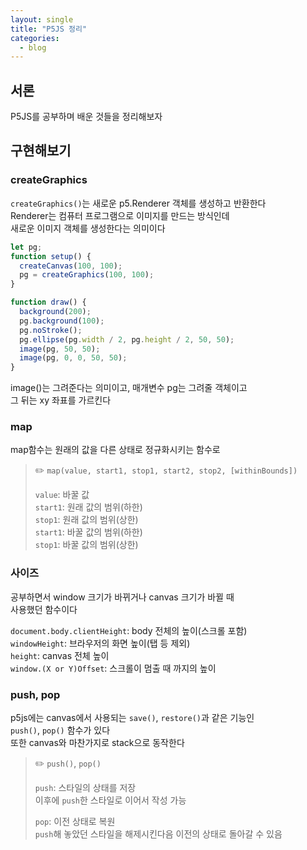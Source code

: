```yaml
---
layout: single
title: "P5JS 정리"
categories:
  - blog
---
```


## 서론 

P5JS를 공부하며 배운 것들을 정리해보자<br>


## 구현해보기

### createGraphics
`createGraphics()`는 새로운 p5.Renderer 객체를 생성하고 반환한다<br>
Renderer는 컴퓨터 프로그램으로 이미지를 만드는 방식인데<br>
새로운 이미지 객체를 생성한다는 의미이다<br>

```js
let pg;
function setup() {
  createCanvas(100, 100);
  pg = createGraphics(100, 100);
}

function draw() {
  background(200);
  pg.background(100);
  pg.noStroke();
  pg.ellipse(pg.width / 2, pg.height / 2, 50, 50);
  image(pg, 50, 50);
  image(pg, 0, 0, 50, 50);
}
```

image()는 그려준다는 의미이고, 매개변수 pg는 그려줄 객체이고<br>
그 뒤는 xy 좌표를 가르킨다<br>

### map

map함수는 원래의 값을 다른 상태로 정규화시키는 함수로<br>

> ✏️ `map(value, start1, stop1, start2, stop2, [withinBounds])`<br>
>
> `value`: 바꿀 값<br>
> `start1`: 원래 값의 범위(하한)<br>
> `stop1`: 원래 값의 범위(상한)<br>
> `start1`: 바꿀 값의 범위(하한)<br>
> `stop1`: 바꿀 값의 범위(상한)


### 사이즈

공부하면서 window 크기가 바뀌거나 canvas 크기가 바뀔 때<br>
사용했던 함수이다<br>

`document.body.clientHeight`: body 전체의 높이(스크롤 포함)<br>
`windowHeight`: 브라우저의 화면 높이(탭 등 제외)<br>
`height`: canvas 전체 높이<br>
`window.(X or Y)Offset`: 스크롤이 멈출 때 까지의 높이<br>



### push, pop

p5js에는 canvas에서 사용되는 `save()`, `restore()`과 같은 기능인<br>
`push()`, `pop()` 함수가 있다<br>
또한 canvas와 마찬가지로 stack으로 동작한다

> ✏️ `push()`, `pop()`<br>
>
> `push`: 스타일의 상태를 저장<br>
> 이후에 `push`한 스타일로 이어서 작성 가능
>
> `pop`: 이전 상태로 복원<br>
> `push`해 놓았던 스타일을 해제시킨다음 이전의 상태로 돌아갈 수 있음

